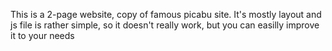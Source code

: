 This is a 2-page website, copy of famous picabu site. It's mostly layout and js file is rather simple, so it doesn't really work, but you can easilly improve it to your needs
